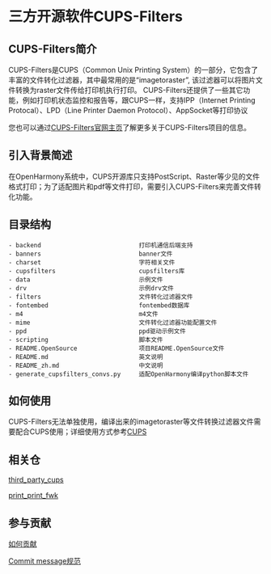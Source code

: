 # 三方开源软件CUPS-Filters
## CUPS-Filters简介
CUPS-Filters是CUPS（Common Unix Printing System）的一部分，它包含了丰富的文件转化过滤器，其中最常用的是“imagetoraster”, 该过滤器可以将图片文件转换为raster文件传给打印机执行打印。
CUPS-Filters还提供了一些其它功能，例如打印机状态监控和报告等，跟CUPS一样，支持IPP（Internet Printing Protocal）、LPD（Line Printer Daemon Protocol）、AppSocket等打印协议

您也可以通过[CUPS-Filters官网主页](https://github.com/OpenPrinting/cups-filters)了解更多关于CUPS-Filters项目的信息。

## 引入背景简述
在OpenHarmony系统中，CUPS开源库只支持PostScript、Raster等少见的文件格式打印；为了适配图片和pdf等文件打印，需要引入CUPS-Filters来完善文件转化功能。

## 目录结构
```
- backend                           打印机通信后端支持
- banners                           banner文件
- charset                           字符相关文件
- cupsfilters                       cupsfilters库
- data                              示例文件
- drv                               示例drv文件
- filters                           文件转化过滤器文件
- fontembed                         fontembed数据库
- m4                                m4文件
- mime                              文件转化过滤器功能配置文件
- ppd                               ppd驱动示例文件
- scripting                         脚本文件
- README.OpenSource                 项目README.OpenSource文件
- README.md                         英文说明
- README_zh.md                      中文说明
- generate_cupsfilters_convs.py     适配OpenHarmony编译python脚本文件
```

## 如何使用
CUPS-Filters无法单独使用，编译出来的imagetoraster等文件转换过滤器文件需要配合CUPS使用；详细使用方式参考[CUPS](https://gitee.com/openharmony/third_party_cups)

## 相关仓
[third_party_cups](https://gitee.com/openharmony/third_party_cups)

[print_print_fwk](https://gitee.com/openharmony/print_print_fwk)

## 参与贡献
[如何贡献](https://gitee.com/openharmony/docs/blob/HEAD/zh-cn/contribute/参与贡献.md)

[Commit message规范](https://gitee.com/openharmony/device_qemu/wikis/Commit%20message%E8%A7%84%E8%8C%83)

